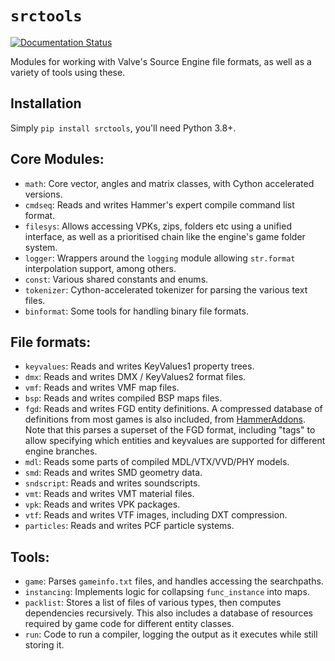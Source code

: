 # `srctools`

[![Documentation Status](https://readthedocs.org/projects/srctools/badge/?version=latest)](https://srctools.readthedocs.io/en/latest/?badge=latest)

Modules for working with Valve's Source Engine file formats, as well as a 
variety of tools using these.

## Installation
Simply `pip install srctools`, you'll need Python 3.8+.

## Core Modules:

* `math`: Core vector, angles and matrix classes, with Cython accelerated versions.
* `cmdseq`: Reads and writes Hammer's expert compile command list format.
* `filesys`: Allows accessing VPKs, zips, folders etc using a unified interface, 
as well as a prioritised chain like the engine's game folder system.
* `logger`: Wrappers around the `logging` module allowing `str.format` interpolation support, among others.
* `const`: Various shared constants and enums.
* `tokenizer`: Cython-accelerated tokenizer for parsing the various text files.
* `binformat`: Some tools for handling binary file formats.

## File formats:
* `keyvalues`: Reads and writes KeyValues1 property trees.
* `dmx`: Reads and writes DMX / KeyValues2 format files.
* `vmf`: Reads and writes VMF map files.
* `bsp`: Reads and writes compiled BSP maps files. 
* `fgd`: Reads and writes FGD entity definitions. 
A compressed database of definitions from most games is also included, from [HammerAddons]. 
Note that this parses a superset of the FGD format, including "tags" to allow specifying which entities and keyvalues are supported for different engine branches.
* `mdl`: Reads some parts of compiled MDL/VTX/VVD/PHY models.
* `smd`: Reads and writes SMD geometry data.
* `sndscript`: Reads and writes soundscripts.
* `vmt`: Reads and writes VMT material files.
* `vpk`: Reads and writes VPK packages.
* `vtf`: Reads and writes VTF images, including DXT compression.
* `particles`: Reads and writes PCF particle systems.

## Tools:
* `game`: Parses `gameinfo.txt` files, and handles accessing the searchpaths.
* `instancing`: Implements logic for collapsing `func_instance` into maps.
* `packlist`: Stores a list of files of various types, then computes dependencies recursively. 
This also includes a database of resources required by game code for different entity classes.
* `run`: Code to run a compiler, logging the output as it executes while still storing it.

[HammerAddons]: https://github.com/TeamSpen/HammerAddons
